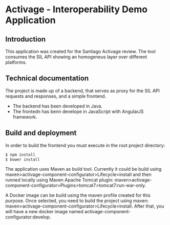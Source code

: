 # Activage - Interoperability Demo Application

## Introduction
This application was created for the Santiago Activage review. The tool consumes the SIL API showing an homogeneus layer
over different platforms.

## Technical documentation
The project is made up of a backend, that serves as proxy for the SIL API requests and responses, and a simple frontend.
- The backend has been developed in Java.
- The frontedn has benn develope in JavaScript with AngularJS framework.

## Build and deployment
In order to build the frontend you must execute in the root project directory:
```bash
$ npm install
$ bower install
```

The application uses Maven as build tool. Currently it could be build using maven>activage-component-configurator>Lifecycle>install and then runned locally using
Maven Apache Tomcat plugin: maven>activage-component-configurator>Plugins>tomcat7>tomcat7:run-war-only.

A Docker image can be build using the maven profile created for this purpose. Once selected, you need to build the project
using maven: maven>activage-component-configurator>Lifecycle>install. After that, you will have a new docker image named activage-component-configurator:develop.


